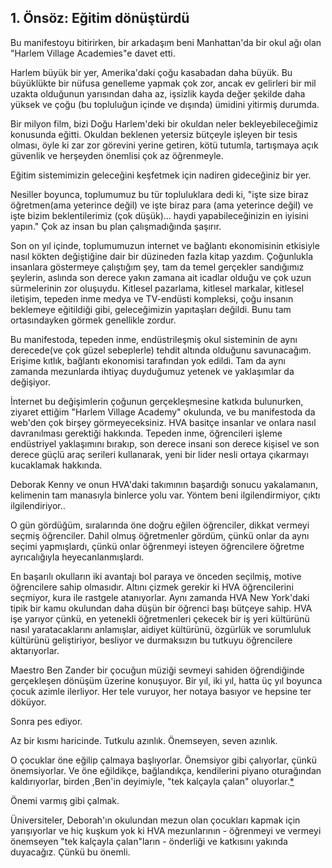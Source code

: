 1\. Önsöz: Eğitim dönüştürdü
------

Bu manifestoyu bitirirken, bir arkadaşım beni Manhattan'da bir okul ağı olan "Harlem Village Academies"e davet etti.

Harlem büyük bir yer, Amerika'daki çoğu kasabadan daha büyük. Bu büyüklükte bir nüfusa genelleme yapmak çok zor, ancak ev gelirleri bir mil uzakta olduğunun yarısından daha az, işsizlik kayda değer şekilde daha yüksek ve çoğu (bu topluluğun içinde ve dışında) ümidini yitirmiş durumda.

Bir milyon film, bizi Doğu Harlem'deki bir okuldan neler bekleyebileceğimiz konusunda eğitti. Okuldan beklenen yetersiz bütçeyle işleyen bir tesis olması, öyle ki zar zor görevini yerine getiren, kötü tutumla, tartışmaya açık güvenlik ve herşeyden önemlisi çok az öğrenmeyle.

Eğitim sistemimizin geleceğini keşfetmek için nadiren gideceğiniz bir yer.

Nesiller boyunca, toplumumuz bu tür topluluklara dedi ki, "işte size biraz öğretmen(ama yeterince değil) ve işte biraz para (ama yeterince değil) ve işte bizim beklentilerimiz (çok düşük)... haydi yapabileceğinizin en iyisini yapın." Çok az insan bu plan çalışmadığında şaşırır.

Son on yıl içinde, toplumumuzun internet ve bağlantı ekonomisinin etkisiyle nasıl kökten değiştiğine dair bir düzineden fazla kitap yazdım. Çoğunlukla insanlara göstermeye çalıştığım şey, tam da temel gerçekler sandığımız şeylerin, aslında son derece yakın zamana ait icadlar olduğu ve çok uzun sürmelerinin zor oluşuydu. Kitlesel pazarlama, kitlesel markalar, kitlesel iletişim, tepeden inme medya ve TV-endüsti kompleksi, çoğu insanın beklemeye eğitildiği gibi, geleceğimizin yapıtaşları değildi. Bunu tam ortasındayken görmek genellikle zordur.

Bu manifestoda, tepeden inme, endüstrileşmiş okul sisteminin de aynı derecede(ve çok güzel sebeplerle) tehdit altında olduğunu savunacağım. Erişime kıtlık, bağlantı ekonomisi tarafından yok edildi. Tam da aynı zamanda mezunlarda ihtiyaç duyduğumuz yetenek ve yaklaşımlar da değişiyor.

İnternet bu değişimlerin çoğunun gerçekleşmesine katkıda bulunurken, ziyaret ettiğim "Harlem Village Academy" okulunda, ve bu manifestoda da web'den çok birşey görmeyeceksiniz. HVA basitçe insanlar ve onlara nasıl davranılması gerektiği hakkında. Tepeden inme, öğrencileri işleme endüstriyel yaklaşımını bırakıp, son derece insani son derece kişisel ve son derece güçlü araç serileri kullanarak, yeni bir lider nesli ortaya çıkarmayı kucaklamak hakkında.

Deborak Kenny ve onun HVA'daki takımının başardığı sonucu yakalamanın, kelimenin tam manasıyla binlerce yolu var. Yöntem beni ilgilendirmiyor, çıktı ilgilendiriyor..

O gün gördüğüm, sıralarında öne doğru eğilen öğrenciler, dikkat vermeyi seçmiş öğrenciler. Dahil olmuş öğretmenler gördüm, çünkü onlar da aynı seçimi yapmışlardı, çünkü onlar öğrenmeyi isteyen öğrencilere öğretme ayrıcalığıyla heyecanlanmışlardı.

En başarılı okulların iki avantajı bol paraya ve önceden seçilmiş, motive öğrencilere sahip olmasıdır. Altını çizmek gerekir ki HVA öğrencilerini seçmiyor, kura ile rastgele atanıyorlar. Aynı zamanda HVA New York'daki tipik bir kamu okulundan daha düşün bir öğrenci başı bütçeye sahip. HVA işe yarıyor çünkü, en yetenekli öğretmenleri çekecek bir iş yeri kültürünü nasıl yaratacaklarını anlamışlar, aidiyet kültürünü, özgürlük ve sorumluluk kültürünü geliştiriyor, besliyor ve durmaksızın bu tutkuyu öğrencilere aktarıyorlar.

Maestro Ben Zander bir çocuğun müziği sevmeyi sahiden öğrendiğinde gerçekleşen dönüşüm üzerine konuşuyor. Bir yıl, iki yıl, hatta üç yıl boyunca çocuk аzimle ilerliyor. Her tele vuruyor, her notaya basıyor ve hepsine ter döküyor.

Sonra pes ediyor.

Az bir kısmı haricinde. Tutkulu azınlık. Önemseyen, seven azınlık.

O çocuklar öne eğilip çalmaya başlıyorlar. Önemsiyor gibi çalıyorlar, çünkü önemsiyorlar. Ve öne eğildikçe, bağlandıkça, kendilerini piyano oturağından kaldırıyorlar, birden ,Ben'in deyimiyle, "tek kalçayla çalan" oluyorlar.[*](http://www.ted.com/talks/benjamin_zander_on_music_and_passion.html)

Önemi varmış gibi çalmak.

Üniversiteler, Deborah'ın okulundan mezun olan çocukları kapmak için yarışıyorlar ve hiç kuşkum yok ki HVA mezunlarının - öğrenmeyi ve vermeyi önemseyen "tek kalçayla çalan"ların - önderliği ve katkısını yakında duyacağız. Çünkü bu önemli.

